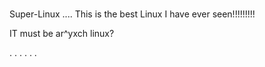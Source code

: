 #
 Super-Linux
....
This is the best Linux I have ever seen!!!!!!!!!

IT must be ar^yxch linux?

.
.
.
.
.
.
